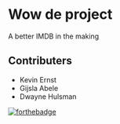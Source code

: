# Wow de project

A better IMDB in the making

## Contributers

- Kevin Ernst
- Gijsla Abele
- Dwayne Hulsman

[![forthebadge](https://forthebadge.com/images/badges/powered-by-jeffs-keyboard.svg)](https://forthebadge.com)